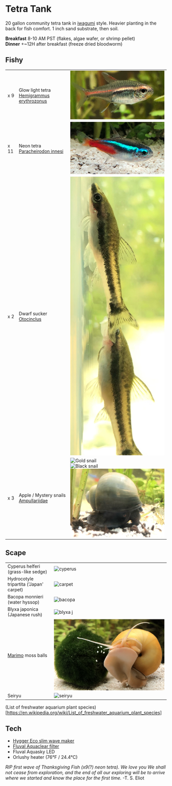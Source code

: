 # Tetra Tank

20 gallon community tetra tank in [iwagumi](https://duckduckgo.com/?q=iwagumi&iax=images&ia=images) style. Heavier planting in the back for fish comfort.
1 inch sand substrate, then soil.

**Breakfast** 8-10 AM PST (flakes, algae wafer, or shrimp pellet)  
**Dinner** +~12H after breakfast (freeze dried bloodworm)

## Fishy

||||
| --- | --- | --- |
|x 9 | Glow light tetra [Hemigrammus erythrozonus](https://en.wikipedia.org/wiki/Hemigrammus_erythrozonus) | ![Glowie](./aquarium/glowie.png) |
|x 11 | Neon tetra [Paracheirodon innesi](https://en.wikipedia.org/wiki/Neon_tetra) | ![Neon](./aquarium/neon.png) |
|x 2 | Dwarf sucker [Otocinclus](https://en.wikipedia.org/wiki/Otocinclus) | ![Oto](./aquarium/oto.png) |
|x 3 | Apple / Mystery snails [Ampullariidae](https://en.wikipedia.org/wiki/Ampullariidae) | ![Gold snail](./aquarium/goldSnail.png) <br> ![Black snail](./aquarium/blackSnail.png) <br> ![Blue snail](./aquarium/blueSnail.png) |

## Scape

|||
| --- | --- |
| Cyperus helferi (grass-like sedge) | ![cyperus](./aquarium/cyperus.png) |
| Hydrocotyle tripartita ('Japan' carpet) | ![carpet](./aquarium/tripartita.png) |
| Bacopa monnieri (water hyssop) | ![bacopa](./aquarium/bacopa.png) |
| Blyxa japonica (Japanese rush) | ![blyxa j](./aquarium/blyxa.png) |
| [Marimo](https://en.wikipedia.org/wiki/Marimo) moss balls | ![Marimo](./aquarium/marimo.png) |
| Seiryu | ![seiryu](hadouken.png) |

(List of freshwater aquarium plant species)[https://en.wikipedia.org/wiki/List_of_freshwater_aquarium_plant_species]

## Tech
* [Hygger Eco slim wave maker](https://github.com/rsairu/howto/blob/main/hygger_eco_slim.md)
* [Fluval Aquaclear filter](https://github.com/rsairu/howto/blob/main/fluval_aquaclear_powerfilter.md)
* Fluval Aquasky LED
* Orlushy heater (76°F / 24.4°C)

*RIP first wave of Thanksgiving Fish (x9(?) neon tetra). We love you*
*We shall not cease from exploration, and the end of all our exploring will be to arrive where we started and know the place for the first time.* -T. S. Eliot
